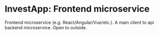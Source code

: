 # InvestApp: Frontend microservice

Frontend microservice (e.g. React/Angular/Vue/etc.). 
A main client to api backend microservice. 
Open to outside.
